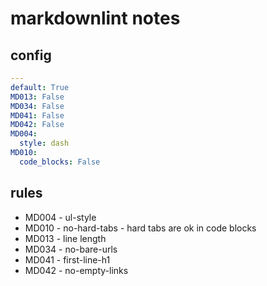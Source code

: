 # markdownlint notes

## config

```yaml
---
default: True
MD013: False
MD034: False
MD041: False
MD042: False
MD004:
  style: dash
MD010:
  code_blocks: False
```

## rules

- MD004 - ul-style
- MD010 - no-hard-tabs - hard tabs are ok in code blocks
- MD013 - line length
- MD034 - no-bare-urls
- MD041 - first-line-h1
- MD042 - no-empty-links
